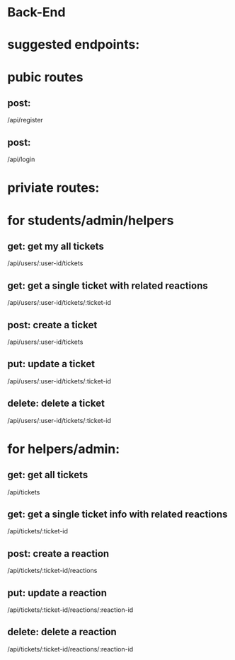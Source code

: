 # Back-End

# suggested endpoints:

# pubic routes
## post: 
/api/register
## post:
/api/login



# priviate routes:
# for students/admin/helpers

## get: get my all tickets
/api/users/:user-id/tickets

## get:  get a single ticket with related reactions
/api/users/:user-id/tickets/:ticket-id

## post: create a ticket
/api/users/:user-id/tickets

## put: update a ticket
/api/users/:user-id/tickets/:ticket-id

## delete: delete a ticket
/api/users/:user-id/tickets/:ticket-id


# for helpers/admin:

## get: get all tickets
/api/tickets

## get: get a single ticket info with related reactions
/api/tickets/:ticket-id

## post: create a reaction
/api/tickets/:ticket-id/reactions

## put: update a reaction
/api/tickets/:ticket-id/reactions/:reaction-id

## delete: delete a reaction
/api/tickets/:ticket-id/reactions/:reaction-id


